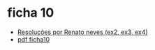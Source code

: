 # ficha 10

- [Resoluções por Renato neves (ex2, ex3, ex4)](https://github.com/giventofly/cp1920/blob/master/ficha10/tp3.md)
- [pdf ficha10](https://github.com/giventofly/cp1920/blob/master/ficha4/cp1920f10.pdf)